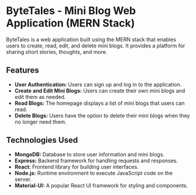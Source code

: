 # ByteTales - Mini Blog Web Application (MERN Stack)

ByteTales is a web application built using the MERN stack that enables users to create, read, edit, and delete mini blogs. It provides a platform for sharing short stories, thoughts, and more.


## Features

- **User Authentication:** Users can sign up and log in to the application.
- **Create and Edit Mini Blogs:** Users can create their own mini blogs and edit them as needed.
- **Read Blogs:** The homepage displays a list of mini blogs that users can read.
- **Delete Blogs:** Users have the option to delete their mini blogs when they no longer need them.

## Technologies Used

- **MongoDB:** Database to store user information and mini blogs.
- **Express:** Backend framework for handling requests and responses.
- **React:** Frontend library for building user interfaces.
- **Node.js:** Runtime environment to execute JavaScript code on the server.
- **Material-UI:** A popular React UI framework for styling and components.

